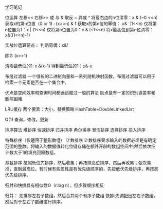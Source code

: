 学习笔记

位运算
左移<<
右移>>
或 
与 &
取反 ~
异或 ^
将最右边的n位清零：x & (~0 <<n)
获取x的第n位置（0 or 1) : (x>>n) & 1
获取x的第n位的幂值： x&（1<<n) 
仅将第n位置为1：x | (1<<n)
仅将第n位置为0：x & (~1<<n)
将x最高位到第n位清零： x&((1<<n)-1)


实战位运算要点：
判断奇偶：x&1

除2: (x>>1)

清零最低位的1: x &(x-1)
得到最低位的1：x&-x


布隆过滤器
一个很长的二进制向量和一系列随机映射函数。布隆过滤器可以用于检索一个元素是否在一个集合中。

优点是空间效率和查询时间都远远超过一般的算法
缺点是有一定的识别误差率和删除困难

LRU缓存
两个要素：大小，替换策略
 HashTable+DoubleLinkedList

O(1) 查询，修改，更新


排序算法
堆排序
快速排序
归并排序
希尔排序
冒泡排序
选择排序
插入排序

特殊排序（仅适用于整形数组）
计数排序
计数排序要求输入的数据必须是有确定范围的整数。将输入的数据值转化位键存储在额外开辟的数组空间中;然后依次把计数大于1的填充回原数组。

基数排序
按照低位先排序，然后收集；再按照高位排序，然后再收集；依次类推，直到最高位。有时候有些属性是有优先级顺序的，先按低优先级排序，再按高优先级排序。

归并和快排具有相似性O（nlog n），但步骤顺序相反

归并： 先排序左右子数组，然后合并两个有序子数组
快排:先调配出左右子数组，然后对于左右子数组进行排序。
